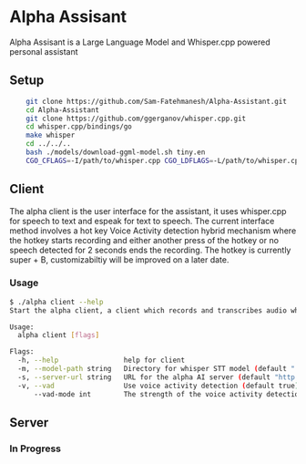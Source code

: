 # Alpha Assisant

Alpha Assisant is a Large Language Model and Whisper.cpp powered personal assistant

## Setup
```bash
    git clone https://github.com/Sam-Fatehmanesh/Alpha-Assistant.git
    cd Alpha-Assistant
    git clone https://github.com/ggerganov/whisper.cpp.git
    cd whisper.cpp/bindings/go
    make whisper
    cd ../../..
    bash ./models/download-ggml-model.sh tiny.en
    CGO_CFLAGS=-I/path/to/whisper.cpp CGO_LDFLAGS=-L/path/to/whisper.cpp go build -o alpha
```
## Client
The alpha client is the user interface for the assistant, it uses whisper.cpp for speech to text and espeak for text to speech. The current interface method involves a hot key Voice Activity detection hybrid mechanism where the hotkey starts recording and either another press of the hotkey or no speech detected for 2 seconds ends the recording. The hotkey is currently super + B, customizabiltiy will be improved on a later date.

### Usage
```bash
$ ./alpha client --help
Start the alpha client, a client which records and transcribes audio which is then sent to the alpha server.

Usage:
  alpha client [flags]

Flags:
  -h, --help                help for client
  -m, --model-path string   Directory for whisper STT model (default "./whisper.cpp/models/ggml-tiny.en.bin")
  -s, --server-url string   URL for the alpha AI server (default "http://127.0.0.1:22589")
  -v, --vad                 Use voice activity detection (default true)
      --vad-mode int        The strength of the voice activity detection, from 0, most sensitive, to 3, least sensitive (default 1)
```

## Server
### In Progress